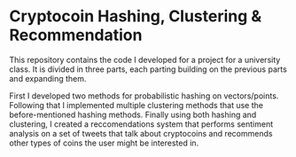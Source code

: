 # Cryptocoin Hashing, Clustering & Recommendation
This repository contains the code I developed for a project for a university class. It is divided in three parts, each parting building on the previous parts and expanding them.

First I developed two methods for probabilistic hashing on vectors/points.
Following that I implemented multiple clustering methods that use the before-mentioned hashing methods.
Finally using both hashing and clustering, I created a reccomendations system that performs sentiment analysis on a set of tweets that talk about cryptocoins and recommends other types of coins the user might be interested in.
